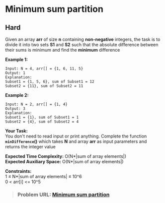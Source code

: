 # **Minimum sum partition**

## **Hard**

Given an array **arr** of size **n** containing **non-negative** integers, the task is to divide it into two sets **S1** and **S2** such that the absolute difference between their sums is minimum and find the **minimum** difference

**Example 1:**

```
Input: N = 4, arr[] = {1, 6, 11, 5}
Output: 1
Explanation:
Subset1 = {1, 5, 6}, sum of Subset1 = 12
Subset2 = {11}, sum of Subset2 = 11
```

**Example 2:**

```
Input: N = 2, arr[] = {1, 4}
Output: 3
Explanation:
Subset1 = {1}, sum of Subset1 = 1
Subset2 = {4}, sum of Subset2 = 4
```

**Your Task:**  
You don't need to read input or print anything. Complete the function **`minDifference`()** which takes **N** and array **arr** as input parameters and returns the integer value

**Expected Time Complexity:** O(N\*|sum of array elements|)  
**Expected Auxiliary Space:** O(N\*|sum of array elements|)

**Constraints:**  
1 ≤ N\*|sum of array elements| ≤ 10^6  
0 &lt; arr\[i\] &lt;= 10^5

> ### **Problem URL: [Minimum sum partition](https://practice.geeksforgeeks.org/problems/minimum-sum-partition3317/1)**
